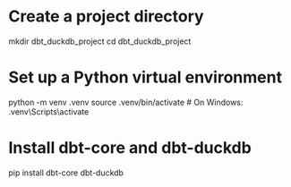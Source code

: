 # Create a project directory
mkdir dbt_duckdb_project
cd dbt_duckdb_project

# Set up a Python virtual environment
python -m venv .venv
source .venv/bin/activate  # On Windows: .venv\Scripts\activate

# Install dbt-core and dbt-duckdb
pip install dbt-core dbt-duckdb